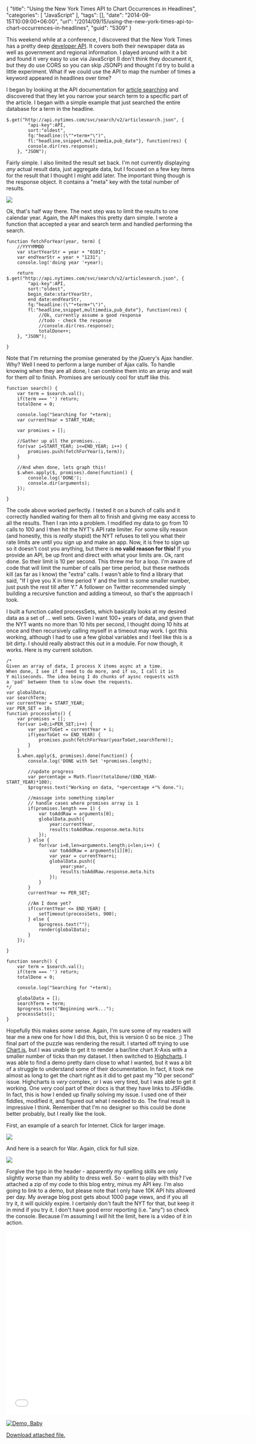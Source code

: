 {
	"title": "Using the New York Times API to Chart Occurrences in Headlines",
	"categories": [
		"JavaScript"
	],
	"tags": [],
	"date": "2014-09-15T10:09:00+06:00",
	"url": "/2014/09/15/using-the-new-york-times-api-to-chart-occurrences-in-headlines",
	"guid": "5309"
}

<p>
This weekend while at a conference, I discovered that the New York Times has a pretty deep <a href="http://developer.nytimes.com/page">developer API</a>. It covers both their newspaper data as well as government and regional information. I played around with it a bit and found it very easy to use via JavaScript (I don't think they document it, but they do use CORS so you can skip JSONP) and thought I'd try to build a little experiment. What if we could use the API to map the number of times a keyword appeared in headlines over time?
</p>
<!--more-->
<p>
I began by looking at the API documentation for <a href="http://developer.nytimes.com/docs/read/article_search_api_v2">article searching</a> and discovered that they let you narrow your search term to a specific part of the article. I began with a simple example that just searched the entire database for a term in the headline. 
</p>

<pre><code class="language-javascript">$.get(&quot;http:&#x2F;&#x2F;api.nytimes.com&#x2F;svc&#x2F;search&#x2F;v2&#x2F;articlesearch.json&quot;, {
		&quot;api-key&quot;:API,
		sort:&quot;oldest&quot;,
		fq:&quot;headline:(\&quot;&quot;+term+&quot;\&quot;)&quot;,
		fl:&quot;headline,snippet,multimedia,pub_date&quot;}, function(res) {
		console.dir(res.response);
	}, &quot;JSON&quot;);</code></pre>

<p>
Fairly simple. I also limited the result set back. I'm not currently displaying <i>any</i> actual result data, just aggregate data, but I focused on a few key items for the result that I thought I might add later. The important thing though is the response object. It contains a "meta" key with the total number of results.
</p>

<p>
<img src="https://static.raymondcamden.com/images/s124.png" />
</p>

<p>
Ok, that's half way there. The next step was to limit the results to one calendar year. Again, the API makes this pretty darn simple. I wrote a function that accepted a year and search term and handled performing the search.
</p>

<pre><code class="language-javascript">function fetchForYear(year, term) {
	&#x2F;&#x2F;YYYYMMDD
	var startYearStr = year + &quot;0101&quot;;
	var endYearStr = year + &quot;1231&quot;;
	console.log(&#x27;doing year &#x27;+year);
	
	return $.get(&quot;http:&#x2F;&#x2F;api.nytimes.com&#x2F;svc&#x2F;search&#x2F;v2&#x2F;articlesearch.json&quot;, {
		&quot;api-key&quot;:API,
		sort:&quot;oldest&quot;,
		begin_date:startYearStr,
		end_date:endYearStr,
		fq:&quot;headline:(\&quot;&quot;+term+&quot;\&quot;)&quot;,
		fl:&quot;headline,snippet,multimedia,pub_date&quot;}, function(res) {
			&#x2F;&#x2F;Ok, currently assume a good response
			&#x2F;&#x2F;todo - check the response
			&#x2F;&#x2F;console.dir(res.response);
			totalDone++;
	}, &quot;JSON&quot;);
	
}</code></pre>

<p>
Note that I'm returning the promise generated by the jQuery's Ajax handler. Why? Well I need to perform a large number of Ajax calls. To handle knowing when they are all done, I can combine them into an array and wait for them <i>all</i> to finish. Promises are seriously cool for stuff like this.
</p>

<pre><code class="language-javascript">function search() {
	var term = $search.val();
	if(term === &#x27;&#x27;) return;
	totalDone = 0;
	
	console.log(&quot;Searching for &quot;+term);
	var currentYear = START_YEAR;

	var promises = [];
	
	&#x2F;&#x2F;Gather up all the promises...
	for(var i=START_YEAR; i&lt;=END_YEAR; i++) {
		promises.push(fetchForYear(i,term));	
	}
	
	&#x2F;&#x2F;And when done, lets graph this!
	$.when.apply($, promises).done(function() {
		console.log(&#x27;DONE&#x27;);
		console.dir(arguments);
	});
	
}</code></pre>

<p>
The code above worked perfectly. I tested it on a bunch of calls and it correctly handled waiting for them all to finish and giving me easy access to all the results. Then I ran into a problem. I modified my data to go from 10 calls to 100 and I then hit the NYT's API rate limiter. For some silly reason (and honestly, this is <i>really</i> stupid) the NYT refuses to tell you what their rate limits are until you sign up and make an app. Now, it is free to sign up so it doesn't cost you anything, but there is <strong>no valid reason for this!</strong> If you provide an API, be up front and direct with what your limits are. Ok, rant done. So their limit is 10 per second. This threw me for a loop. I'm aware of code that will limit the number of calls per time period, but these methods kill (as far as I know) the "extra" calls. I wasn't able to find a library that said, "If I give you X in time period Y and the limit is some smaller number, just push the rest till after Y." A follower on Twitter recommended simply building a recursive function and adding a timeout, so that's the approach I took.
</p>

<p>
I built a function called processSets, which basically looks at my desired data as a set of ... well sets. Given I want 100+ years of data, and given that the NYT wants no more than 10 hits per second, I thought doing 10 hits at once and then recursively calling myself in a timeout may work. I got this working, although I had to use a few global variables and I feel like this is a bit dirty. I should really abstract this out in a module. For now though, it works. Here is my current solution.
</p>

<pre><code class="language-javascript">&#x2F;*
Given an array of data, I process X items async at a time.
When done, I see if I need to do more, and if so, I call it in
Y miliseconds. The idea being I do chunks of aysnc requests with
a &#x27;pad&#x27; between them to slow down the requests.
*&#x2F;
var globalData;
var searchTerm;
var currentYear = START_YEAR;
var PER_SET = 10;
function processSets() {
	var promises = [];
	for(var i=0;i&lt;PER_SET;i++) {
		var yearToGet = currentYear + i;
		if(yearToGet &lt;= END_YEAR) {
			promises.push(fetchForYear(yearToGet,searchTerm));
		}
	}
	$.when.apply($, promises).done(function() {
		console.log(&#x27;DONE with Set &#x27;+promises.length);
		
		&#x2F;&#x2F;update progress
		var percentage = Math.floor(totalDone&#x2F;(END_YEAR-START_YEAR)*100);
		$progress.text(&quot;Working on data, &quot;+percentage +&quot;% done.&quot;);
		
		&#x2F;&#x2F;massage into something simpler
		&#x2F;&#x2F; handle cases where promises array is 1
		if(promises.length === 1) {
			var toAddRaw = arguments[0];
			globalData.push({
				year:currentYear,
				results:toAddRaw.response.meta.hits
			});			
		} else {
			for(var i=0,len=arguments.length;i&lt;len;i++) {
				var toAddRaw = arguments[i][0];
				var year = currentYear+i;
				globalData.push({
					year:year,
					results:toAddRaw.response.meta.hits
				});
			}
		}
		currentYear += PER_SET;

		&#x2F;&#x2F;Am I done yet?
		if(currentYear &lt;= END_YEAR) {
			setTimeout(processSets, 900);
		} else {
			$progress.text(&quot;&quot;);
			render(globalData);	
		}
	});

}

function search() {
	var term = $search.val();
	if(term === &#x27;&#x27;) return;
	totalDone = 0;
	
	console.log(&quot;Searching for &quot;+term);

	globalData = [];
	searchTerm = term;
	$progress.text(&quot;Beginning work...&quot;);
	processSets();
}</code></pre>

<p>
Hopefully this makes <i>some</i> sense. Again, I'm sure some of my readers will tear me a new one for how I did this, but, this is version 0 so be nice. ;) The final part of the puzzle was rendering the result. I started off trying to use <a href="http://www.chartjs.org/">Chart.js</a>, but I was unable to get it to render a bar/line chart X-Axis with a smaller number of ticks than my dataset. I then switched to <a href="http://www.highcharts.com/">Highcharts</a>. I was able to find a demo pretty darn close to what I wanted, but it was a bit of a struggle to understand some of their documentation. In fact, it took me almost as long to get the chart right as it did to get past my "10 per second" issue. Highcharts is <i>very</i> complex, or I was very tired, but I was able to get it working. One <i>very</i> cool part of their docs is that they have links to JSFiddle. In fact, this is how I ended up finally solving my issue. I used one of their fiddles, modified it, and figured out what I needed to do. The final result is impressive I think. Remember that I'm no designer so this could be done better probably, but I really like the look.
</p>

<p>
First, an example of a search for Internet. Click for larger image.
</p>

<p>
<a href="https://static.raymondcamden.com/images/s219.png"><img src="https://static.raymondcamden.com/images/s2_small.png" /></a>
</p>

<p>
And here is a search for War. Again, click for full size.
</p>

<p>
<a href="https://static.raymondcamden.com/images/s311.png"><img src="https://static.raymondcamden.com/images/s3_small.png" /></a>
</p>

<p>
Forgive the typo in the header - apparently my spelling skills are only slightly worse than my ability to dress well. So - want to play with this? I've attached a zip of my code to this blog entry, minus my API key. I'm also going to link to a demo, but please note that I only have 10K API hits allowed per day. My average blog post gets about 1000 page views, and if you all try it, it will quickly expire. I certainly don't fault the NYT for that, but keep it in mind if you try it. I don't have good error reporting (i.e. "any") so check the console. Because I'm assuming I <i>will</i> hit the limit, here is a video of it in action.
</p>

<iframe width="650" height="488" src="//www.youtube.com/embed/87hVm6Ik4rY?rel=0" frameborder="0" allowfullscreen></iframe>

<p>
<a href="https://static.raymondcamden.com/demos/2014/sep/15/test2.html"><img src="https://static.raymondcamden.com/images/icon_128.png" title="Demo, Baby" border="0"></a><p><a href='https://static.raymondcamden.com/enclosures/nytapi1.zip'>Download attached file.</a></p>